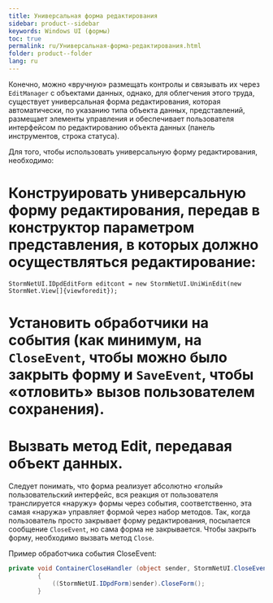```yaml
---
title: Универсальная форма редактирования 
sidebar: product--sidebar
keywords: Windows UI (формы)
toc: true
permalink: ru/Универсальная-форма-редактирования.html
folder: product--folder
lang: ru
---
```


Конечно, можно «вручную» размещать контролы и связывать их через `EditManager` с объектами данных, однако, для облегчения этого труда, существует универсальная форма редактирования, которая автоматически, по указанию типа объекта данных, представлений, размещает элементы управления и обеспечивает пользователя интерфейсом по редактированию объекта данных (панель инструментов, строка статуса). 

Для того, чтобы использовать универсальную форму редактирования, необходимо:
# Конструировать универсальную форму редактирования, передав в конструктор параметром представления, в которых должно осуществляться редактирование:
```
StormNetUI.IDpdEditForm editcont = new StormNetUI.UniWinEdit(new StormNet.View[]{viewforedit});
```
# Установить обработчики на события (как минимум, на `CloseEvent`, чтобы можно было закрыть форму и `SaveEvent`, чтобы «отловить» вызов пользователем сохранения).
# Вызвать метод Edit, передавая объект данных.

Следует понимать, что форма реализует абсолютно «голый» пользовательский интерфейс, вся реакция от пользователя транслируется «наружу» формы через события, соответственно, эта самая «наружа» управляет формой через набор методов. Так, когда пользователь просто закрывает форму редактирования, посылается сообщение `CloseEvent`, но сама форма не закрывается. Чтобы закрыть форму, необходимо вызвать метод `Close`.



Пример обработчика события CloseEvent:

```cs
private void ContainerCloseHandler (object sender, StormNetUI.CloseEventArgs args)
		{
			((StormNetUI.IDpdForm)sender).CloseForm();
		}
```
